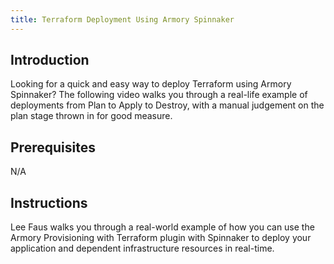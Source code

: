 ```yaml
---
title: Terraform Deployment Using Armory Spinnaker
---
```


## Introduction
Looking for a quick and easy way to deploy Terraform using Armory Spinnaker? The following video walks you through a real-life example of deployments from Plan to Apply to Destroy, with a manual judgement on the plan stage thrown in for good measure.

## Prerequisites
N/A

## Instructions
Lee Faus walks you through a real-world example of how you can use the Armory Provisioning with Terraform plugin with Spinnaker to deploy your application and dependent infrastructure resources in real-time.



